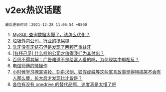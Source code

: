 # v2ex热议话题

`最后更新时间：2021-12-28 11:06:54 +0800`

1. [MySQL 查询数据太慢了，该怎么优化？](https://www.v2ex.com/t/824655)
1. [垃圾外包公司，行业的搅屎棍](https://www.v2ex.com/t/824654)
1. [洗牙没有牙结石但是发现了两颗严重蛀牙](https://www.v2ex.com/t/824673)
1. [[各抒己见] 什么样的公司才值得我们为其付出？](https://www.v2ex.com/t/824644)
1. [百思不得其解：广告难道不是给富人看的吗，为何现实中却相反？](https://www.v2ex.com/t/824668)
1. [电信师傅的骚操作](https://www.v2ex.com/t/824768)
1. [小时候学习掩耳盗铃、刻舟求剑、狐假虎威等这些寓言故事觉得特搞笑不会有人那么傻，长大后才发现比比皆是？](https://www.v2ex.com/t/824769)
1. [各位有没有 onedrive 的替代品啊，速度真是太慢了吧](https://www.v2ex.com/t/824721)

